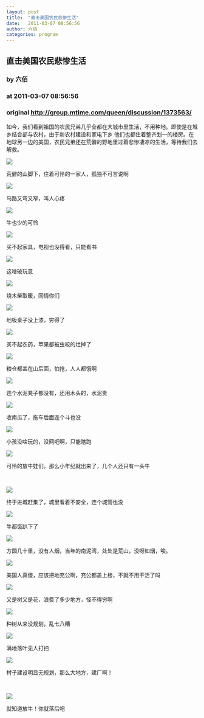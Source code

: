 ```yaml
---
layout: post
title:  "直击美国农民悲惨生活"
date:   2011-03-07 08:56:56
author: 六佰
categories: program
---
```


## 直击美国农民悲惨生活
### by 六佰
### at 2011-03-07 08:56:56
### original <http://group.mtime.com/queen/discussion/1373563/>

<p>如今，我们看到祖国的农民兄弟几乎全都在大城市里生活，不用种地。即使是在城乡结合部与农村，由于新农村建设和家电下乡 他们也都住着整齐划一的楼房。在地球另一边的美国，农民兄弟还在荒僻的野地里过着悲惨凄凉的生活，等待我们去解救。<br></p>
<p><img src="http://img21.mtime.cn/mg/2011/03/07/083110.11242886.jpg"></p>
<p>荒僻的山脚下，住着可怜的一家人，孤独不可言说啊<br></p>
<p><img src="http://img21.mtime.cn/mg/2011/03/07/083246.93504983.jpg"></p>
<p>马路又弯又窄，叫人心疼<br></p>
<p><img src="http://img21.mtime.cn/mg/2011/03/07/083343.84334970.jpg"></p>
<p>牛也少的可怜<br></p>
<p><img src="http://img21.mtime.cn/mg/2011/03/07/083439.72136954.jpg"></p>
<p>买不起家具，电视也没得看，只能看书<br></p>
<p><img src="http://img21.mtime.cn/mg/2011/03/07/083530.64834681.jpg"></p>
<p>这啥破玩意<br></p>
<p><img src="http://img21.mtime.cn/mg/2011/03/07/083634.53339536.jpg"></p>
<p>烧木柴取暖，同情你们<br></p>
<p><img src="http://img21.mtime.cn/mg/2011/03/07/083743.91339624.jpg"></p>
<p>地板桌子没上漆，穷得了<br></p>
<p><img src="http://img21.mtime.cn/mg/2011/03/07/083855.16966953.jpg"></p>
<p>买不起农药，苹果都被虫咬的烂掉了<br></p>
<p><img src="http://img21.mtime.cn/mg/2011/03/07/083959.46482619.jpg"></p>
<p>粮仓都盖在山后面，怕抢，人人都饿啊<br></p>
<p><img src="http://img21.mtime.cn/mg/2011/03/07/084112.45110251.jpg"></p>
<p>连个水泥凳子都没有，还用木头的，水泥贵<br></p>
<p><img src="http://img21.mtime.cn/mg/2011/03/07/084213.41671500.jpg"></p>
<p>收南瓜了，拖车后面连个斗也没<br></p>
<p><img src="http://img21.mtime.cn/mg/2011/03/07/084357.40869413.jpg"></p>
<p>小孩没啥玩的，没网吧啊，只能瞎跑<br></p>
<p><img src="http://img21.mtime.cn/mg/2011/03/07/084506.95002127.jpg"></p>
<p>可怜的放牛娃们，那么小年纪就出来了，几个人还只有一头牛</p>
<p> </p>
<p><img src="http://img21.mtime.cn/mg/2011/03/07/084648.83316457.jpg"></p>
<p>终于进城赶集了，城里看着不安全，连个城管也没<br></p>
<p><img src="http://img21.mtime.cn/mg/2011/03/07/084747.32432205.jpg"></p>
<p>牛都饿趴下了<br></p>
<p><img src="http://img21.mtime.cn/mg/2011/03/07/085021.13114501.jpg"></p>
<p>方圆几十里，没有人烟，当年的南泥湾，处处是荒山，没呀如烟，唉。<br></p>
<p><img src="http://img21.mtime.cn/mg/2011/03/07/085126.13532360.jpg"></p>
<p>美国人真傻，应该把地充公啊，充公都盖上楼，不就不用干活了吗<br></p>
<p><img src="http://img21.mtime.cn/mg/2011/03/07/085224.11907368.jpg"></p>
<p>又是树又是花，浪费了多少地方，怪不得穷啊<br></p>
<p><img src="http://img21.mtime.cn/mg/2011/03/07/085336.52491507.jpg"></p>
<p>种树从来没规划，乱七八糟<br></p>
<p><img src="http://img21.mtime.cn/mg/2011/03/07/085453.15593596.jpg"></p>
<p>满地落叶无人打扫<br></p>
<p><img src="http://img21.mtime.cn/mg/2011/03/07/085558.67399793.jpg"></p>
<p>村子建设明显无规划，那么大地方，建厂啊！</p>
<p> </p>
<p><img src="http://img21.mtime.cn/mg/2011/03/07/085722.37918987.jpg"></p>
<p>就知道放牛！你就落后吧<br><br><br></p>
<p> </p>